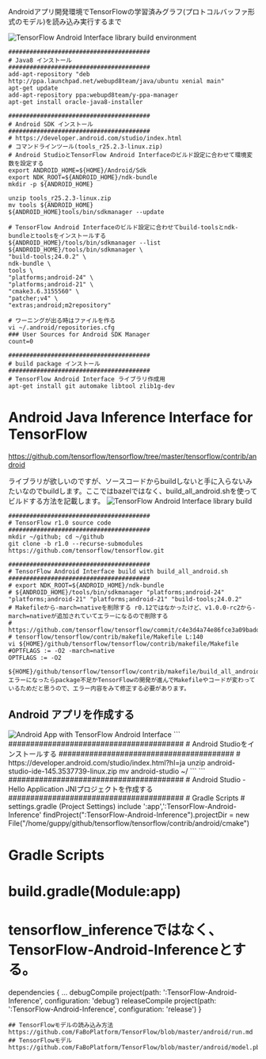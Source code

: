 Androidアプリ開発環境でTensorFlowの学習済みグラフ(プロトコルバッファ形式のモデル)を読み込み実行するまで

<img src="diagram/build-diagram1.png" alt="TensorFlow Android Interface library build environment" title="TensorFlow Android Interface library build environment">

```
########################################
# Java8 インストール
########################################
add-apt-repository "deb http://ppa.launchpad.net/webupd8team/java/ubuntu xenial main"
apt-get update
add-apt-repository ppa:webupd8team/y-ppa-manager
apt-get install oracle-java8-installer
```
```
########################################
# Android SDK インストール
########################################
# https://developer.android.com/studio/index.html
# コマンドラインツール(tools_r25.2.3-linux.zip)
# Android StudioとTensorFlow Android Interfaceのビルド設定に合わせて環境変数を設定する
export ANDROID_HOME=${HOME}/Android/Sdk
export NDK_ROOT=${ANDROID_HOME}/ndk-bundle
mkdir -p ${ANDROID_HOME}

unzip tools_r25.2.3-linux.zip
mv tools ${ANDROID_HOME}
${ANDROID_HOME}tools/bin/sdkmanager --update

# TensorFlow Android Interfaceのビルド設定に合わせてbuild-toolsとndk-bundleとtoolsをインストールする
${ANDROID_HOME}/tools/bin/sdkmanager --list
${ANDROID_HOME}/tools/bin/sdkmanager \
"build-tools;24.0.2" \
ndk-bundle \
tools \
"platforms;android-24" \
"platforms;android-21" \
"cmake3.6.3155560" \
"patcher;v4" \
"extras;android;m2repository"

# ワーニングが出る時はファイルを作る
vi ~/.android/repositories.cfg
### User Sources for Android SDK Manager
count=0
```
```
########################################
# build package インストール
########################################
# TensorFlow Android Interface ライブラリ作成用
apt-get install git automake libtool zlib1g-dev
```

# Android Java Inference Interface for TensorFlow

https://github.com/tensorflow/tensorflow/tree/master/tensorflow/contrib/android

ライブラリが欲しいのですが、ソースコードからbuildしないと手に入らないみたいなのでbuildします。ここではbazelではなく、build_all_android.shを使ってビルドする方法を記載します。
<img src="diagram/build-diagram2.png" alt="TensorFlow Android Interface library build" title="TensorFlow Android Interface library build">

```
########################################
# TensorFlow r1.0 source code
########################################
mkdir ~/github; cd ~/github
git clone -b r1.0 --recurse-submodules https://github.com/tensorflow/tensorflow.git
```
```
########################################
# TensorFlow Android Interface build with build_all_android.sh
########################################
# export NDK_ROOT=${ANDROID_HOME}/ndk-bundle
# ${ANDROID_HOME}/tools/bin/sdkmanager "platforms;android-24" "platforms;android-21" "platforms;android-21" "build-tools;24.0.2"
# Makefileから-march=nativeを削除する r0.12ではなかったけど、v1.0.0-rc2から-march=nativeが追加されていてエラーになるので削除する
# https://github.com/tensorflow/tensorflow/commit/c4e3d4a74e86fce3a09badd20952f067ff340f32
# tensorflow/tensorflow/contrib/makefile/Makefile L:140
vi ${HOME}/github/tensorflow/tensorflow/contrib/makefile/Makefile
#OPTFLAGS := -O2 -march=native
OPTFLAGS := -O2

${HOME}/github/tensorflow/tensorflow/contrib/makefile/build_all_android.sh
エラーになったらpackage不足かTensorFlowの開発が進んでMakefileやコードが変わっているためだと思うので、エラー内容をみて修正する必要があります。
```

## Android アプリを作成する
<img src="diagram/build-diagram3.png" alt="Android App with TensorFlow Android Interface" title="Android App with TensorFlow Android Interface">
```
########################################
# Android Studioをインストールする
########################################
# https://developer.android.com/studio/index.html?hl=ja
unzip android-studio-ide-145.3537739-linux.zip
mv android-studio ~/
```
```
########################################
# Android Studio - Hello Application JNIプロジェクトを作成する
########################################
# Gradle Scripts
# settings.gradle (Project Settings)
include ':app',':TensorFlow-Android-Inference'
findProject(":TensorFlow-Android-Inference").projectDir =
        new File("/home/guppy/github/tensorflow/tensorflow/contrib/android/cmake")


# Gradle Scripts
# build.gradle(Module:app)
# tensorflow_inferenceではなく、TensorFlow-Android-Inferenceとする。
dependencies {
    ...
    debugCompile project(path: ':TensorFlow-Android-Inference', configuration: 'debug')
    releaseCompile project(path: ':TensorFlow-Android-Inference', configuration: 'release')
}
```
## TensorFlowモデルの読み込み方法
https://github.com/FaBoPlatform/TensorFlow/blob/master/android/run.md
## TensorFlowモデル
https://github.com/FaBoPlatform/TensorFlow/blob/master/android/model.pb

